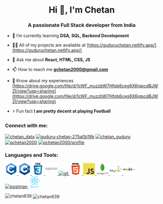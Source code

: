<h1 align="center">Hi 👋, I'm Chetan</h1>
<h3 align="center">A passionate Full Stack developer from India</h3>

- 🌱 I’m currently learning **DSA, SQL, Backend Development**

- 👨‍💻 All of my projects are available at [https://guduruchetan.netlify.app/](https://guduruchetan.netlify.app/)

- 💬 Ask me about **React, HTML, CSS, JS**

- 📫 How to reach me **gchetan2000@gmail.com**

- 📄 Know about my experiences [https://drive.google.com/file/d/1cWF_muzzbW7Hfqb6ceg6X6jqpcdBJWZI/view?usp=sharing](https://drive.google.com/file/d/1cWF_muzzbW7Hfqb6ceg6X6jqpcdBJWZI/view?usp=sharing)

- ⚡ Fun fact **I am pretty decent at playing Football**

<h3 align="left">Connect with me:</h3>
<p align="left">
<a href="https://twitter.com/chetan_data" target="blank"><img align="center" src="https://raw.githubusercontent.com/rahuldkjain/github-profile-readme-generator/master/src/images/icons/Social/twitter.svg" alt="chetan_data" height="30" width="40" /></a>
<a href="https://linkedin.com/in/guduru-chetan-275a0b19b" target="blank"><img align="center" src="https://raw.githubusercontent.com/rahuldkjain/github-profile-readme-generator/master/src/images/icons/Social/linked-in-alt.svg" alt="guduru-chetan-275a0b19b" height="30" width="40" /></a>
<a href="https://instagram.com/chetan_guduru" target="blank"><img align="center" src="https://raw.githubusercontent.com/rahuldkjain/github-profile-readme-generator/master/src/images/icons/Social/instagram.svg" alt="chetan_guduru" height="30" width="40" /></a>
<a href="https://www.leetcode.com/gchetan2000" target="blank"><img align="center" src="https://raw.githubusercontent.com/rahuldkjain/github-profile-readme-generator/master/src/images/icons/Social/leet-code.svg" alt="gchetan2000" height="30" width="40" /></a>
<a href="https://auth.geeksforgeeks.org/user/gchetan2000/profile" target="blank"><img align="center" src="https://raw.githubusercontent.com/rahuldkjain/github-profile-readme-generator/master/src/images/icons/Social/geeks-for-geeks.svg" alt="gchetan2000/profile" height="30" width="40" /></a>
</p>

<h3 align="left">Languages and Tools:</h3>
<p align="left"> <a href="https://www.cprogramming.com/" target="_blank" rel="noreferrer"> <img src="https://raw.githubusercontent.com/devicons/devicon/master/icons/c/c-original.svg" alt="c" width="40" height="40"/> </a> <a href="https://www.w3schools.com/cpp/" target="_blank" rel="noreferrer"> <img src="https://raw.githubusercontent.com/devicons/devicon/master/icons/cplusplus/cplusplus-original.svg" alt="cplusplus" width="40" height="40"/> </a> <a href="https://www.w3schools.com/css/" target="_blank" rel="noreferrer"> <img src="https://raw.githubusercontent.com/devicons/devicon/master/icons/css3/css3-original-wordmark.svg" alt="css3" width="40" height="40"/> </a> <a href="https://expressjs.com" target="_blank" rel="noreferrer"> <img src="https://raw.githubusercontent.com/devicons/devicon/master/icons/express/express-original-wordmark.svg" alt="express" width="40" height="40"/> </a> <a href="https://git-scm.com/" target="_blank" rel="noreferrer"> <img src="https://www.vectorlogo.zone/logos/git-scm/git-scm-icon.svg" alt="git" width="40" height="40"/> </a> <a href="https://www.w3.org/html/" target="_blank" rel="noreferrer"> <img src="https://raw.githubusercontent.com/devicons/devicon/master/icons/html5/html5-original-wordmark.svg" alt="html5" width="40" height="40"/> </a> <a href="https://developer.mozilla.org/en-US/docs/Web/JavaScript" target="_blank" rel="noreferrer"> <img src="https://raw.githubusercontent.com/devicons/devicon/master/icons/javascript/javascript-original.svg" alt="javascript" width="40" height="40"/> </a> <a href="https://www.mongodb.com/" target="_blank" rel="noreferrer"> <img src="https://raw.githubusercontent.com/devicons/devicon/master/icons/mongodb/mongodb-original-wordmark.svg" alt="mongodb" width="40" height="40"/> </a> <a href="https://www.mysql.com/" target="_blank" rel="noreferrer"> <img src="https://raw.githubusercontent.com/devicons/devicon/master/icons/mysql/mysql-original-wordmark.svg" alt="mysql" width="40" height="40"/> </a> <a href="https://nodejs.org" target="_blank" rel="noreferrer"> <img src="https://raw.githubusercontent.com/devicons/devicon/master/icons/nodejs/nodejs-original-wordmark.svg" alt="nodejs" width="40" height="40"/> </a> <a href="https://postman.com" target="_blank" rel="noreferrer"> <img src="https://www.vectorlogo.zone/logos/getpostman/getpostman-icon.svg" alt="postman" width="40" height="40"/> </a> <a href="https://reactjs.org/" target="_blank" rel="noreferrer"> <img src="https://raw.githubusercontent.com/devicons/devicon/master/icons/react/react-original-wordmark.svg" alt="react" width="40" height="40"/> </a> </p>

<p><img align="left" src="https://github-readme-stats.vercel.app/api/top-langs?username=chetan639&show_icons=true&locale=en&layout=compact" alt="chetan639" /></p>

<p>&nbsp;<img align="center" src="https://github-readme-stats.vercel.app/api?username=chetan639&show_icons=true&locale=en" alt="chetan639" /></p>
